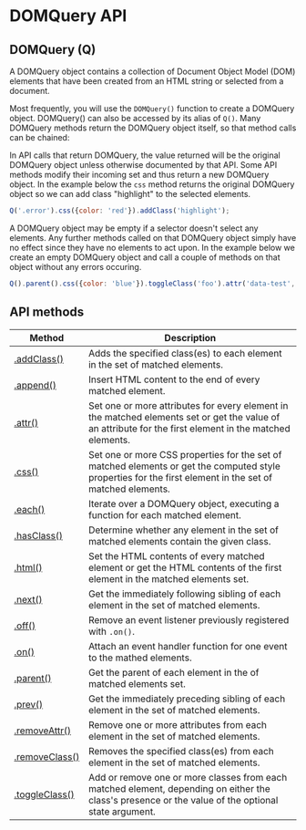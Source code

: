 # DOMQuery API

## DOMQuery (Q)
A DOMQuery object contains a collection of Document Object Model (DOM) elements that have been created from an HTML string or selected from a document.

Most frequently, you will use the ```DOMQuery()``` function to create a DOMQuery object. DOMQuery() can also be accessed by its alias of ```Q()```. Many DOMQuery methods return the DOMQuery object itself, so that method calls can be chained:

In API calls that return DOMQuery, the value returned will be the original DOMQuery object unless otherwise documented by that API. Some API methods modify their incoming set and thus return a new DOMQuery object.
In the example below the ```css``` method returns the original DOMQuery object so we can add class "highlight" to the selected elements.

```js
Q('.error').css({color: 'red'}).addClass('highlight');
```

A DOMQuery object may be empty if a selector doesn't select any elements. Any further methods called on that DOMQuery object simply have no effect since they have no elements to act upon. In the example below we create an empty DOMQuery object and call a couple of methods on that object without any errors occuring.

```js
Q().parent().css({color: 'blue'}).toggleClass('foo').attr('data-test', 'test');
```

## API methods

| Method | Description |
|--------|-------------|
|[.addClass()](methods/addClass.md#addclass)|Adds the specified class(es) to each element in the set of matched elements.|
|[.append()](methods/append.md#append)|Insert HTML content to the end of every matched element.|
|[.attr()](methods/attr.md#attr)|Set one or more attributes for every element in the matched elements set or get the value of an attribute for the first element in the matched elements.|
|[.css()](methods/css.md#css)|Set one or more CSS properties for the set of matched elements or get the computed style properties for the first element in the set of matched elements.|
|[.each()](methods/each.md#each)|Iterate over a DOMQuery object, executing a function for each matched element.|
|[.hasClass()](methods/hasClass.md#hasclass)|Determine whether any element in the set of matched elements contain the given class.|
|[.html()](methods/html.md#html)|Set the HTML contents of every matched element or get the HTML contents of the first element in the matched elements set.|
|[.next()](methods/next.md#next)|Get the immediately following sibling of each element in the set of matched elements.|
|[.off()](methods/off.md#off)|Remove an event listener previously registered with ```.on()```.|
|[.on()](methods/on.md#on)|Attach an event handler function for one event to the mathed elements.|
|[.parent()](methods/parent.md#parent)|Get the parent of each element in the of matched elements set.|
|[.prev()](methods/prev.md#prev)|Get the immediately preceding sibling of each element in the set of matched elements.|
|[.removeAttr()](methods/removeAttr.md#removeattr)|Remove one or more attributes from each element in the set of matched elements.|
|[.removeClass()](methods/removeClass.md#removeclass)|Removes the specified class(es) from each element in the set of matched elements.|
|[.toggleClass()](methods/toggleClass.md#toggleclass)|Add or remove one or more classes from each matched element, depending on either the class's presence or the value of the optional state argument.|

